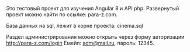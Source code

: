 Это тестовый проект для изучения Angular 8 и API php.
Развернутый проект можно найти по ссылке: para-z.com.

База данных на sql, лежит в корне проекта: cinema.sql

Раздел администрирования можно открыть через форму авторизации http://para-z.com/login
Емейл: adm@mail.ru, пароль: 12345.
